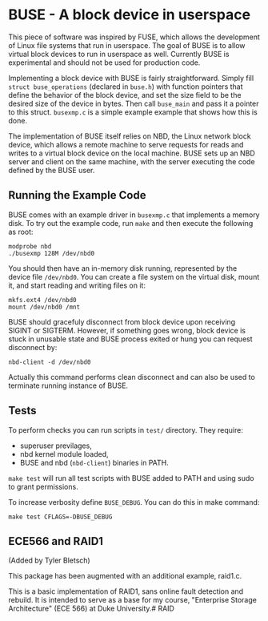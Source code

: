 # BUSE - A block device in userspace

This piece of software was inspired by FUSE, which allows the development of
Linux file systems that run in userspace. The goal of BUSE is to allow virtual
block devices to run in userspace as well. Currently BUSE is experimental and
should not be used for production code.

Implementing a block device with BUSE is fairly straightforward. Simply fill
`struct buse_operations` (declared in `buse.h`) with function pointers that
define the behavior of the block device, and set the size field to be the
desired size of the device in bytes. Then call `buse_main` and pass it a
pointer to this struct. `busexmp.c` is a simple example example that shows how
this is done.

The implementation of BUSE itself relies on NBD, the Linux network block device,
which allows a remote machine to serve requests for reads and writes to a
virtual block device on the local machine. BUSE sets up an NBD server and client
on the same machine, with the server executing the code defined by the BUSE
user.

## Running the Example Code

BUSE comes with an example driver in `busexmp.c` that implements a
memory disk. To try out the example code, run `make` and then execute the
following as root:

    modprobe nbd
    ./busexmp 128M /dev/nbd0

You should then have an in-memory disk running, represented by the device file
`/dev/nbd0`. You can create a file system on the virtual disk, mount it, and
start reading and writing files on it:

    mkfs.ext4 /dev/nbd0
    mount /dev/nbd0 /mnt

BUSE should gracefuly disconnect from block device upon receiving SIGINT
or SIGTERM. However, if something goes wrong, block device is stuck in
unusable state and BUSE process exited or hung you can request
disconnect by:

    nbd-client -d /dev/nbd0

Actually this command performs clean disconnect and can also be used
to terminate running instance of BUSE.

## Tests

To perform checks you can run scripts in `test/` directory. They require:
 * superuser previlages,
 * nbd kernel module loaded,
 * BUSE and nbd (`nbd-client`) binaries in PATH.

`make test` will run all test scripts with BUSE added to PATH and using
sudo to grant permissions.

To increase verbosity define `BUSE_DEBUG`. You can do this in make command:

    make test CFLAGS=-DBUSE_DEBUG

## ECE566 and RAID1

(Added by Tyler Bletsch)

This package has been augmented with an additional example, raid1.c.

This is a basic implementation of RAID1, sans online fault detection and rebuild.
It is intended to serve as a base for my course, "Enterprise Storage Architecture" (ECE 566) at Duke University.# RAID

